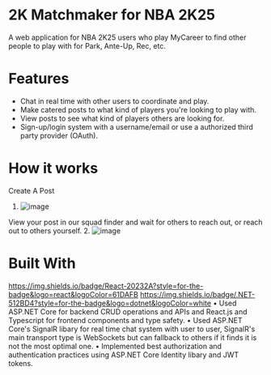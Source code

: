 # 2K Matchmaker for NBA 2K25
A web application for NBA 2K25 users who play MyCareer to find other people to play with for Park, Ante-Up, Rec, etc.

# Features
- Chat in real time with other users to coordinate and play.
- Make catered posts to what kind of players you're looking to play with.
- View posts to see what kind of players others are looking for.
- Sign-up/login system with a username/email or use a authorized third party provider (OAuth).

# How it works
Create A Post
1. ![image](https://github.com/user-attachments/assets/875a14d7-a744-4638-9b3f-2f91fabdaa08)

View your post in our squad finder and wait for others to reach out, or reach out to others yourself.
2. ![image](https://github.com/user-attachments/assets/944b2da7-553c-4eba-a213-c74c9e7f11f5)

# Built With
https://img.shields.io/badge/React-20232A?style=for-the-badge&logo=react&logoColor=61DAFB https://img.shields.io/badge/.NET-512BD4?style=for-the-badge&logo=dotnet&logoColor=white
• Used ASP.NET Core for backend CRUD operations and APIs and React.js and Typescript for frontend components and type safety.
• Used ASP.NET Core's SignalR libary for real time chat system with user to user, SignalR's main transport type is WebSockets but can fallback to others if it finds it is not the most optimal one.
• Implemented best authorization and authentication practices using ASP.NET Core Identity libary and JWT tokens.






